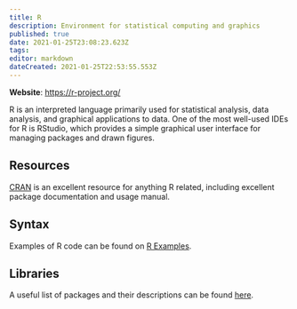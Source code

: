 ```yaml
---
title: R
description: Environment for statistical computing and graphics
published: true
date: 2021-01-25T23:08:23.623Z
tags: 
editor: markdown
dateCreated: 2021-01-25T22:53:55.553Z
---
```


**Website**: <https://r-project.org/>

R is an interpreted language primarily used for statistical analysis, data analysis, and graphical applications to data. One of the most well-used IDEs for R is RStudio, which provides a simple graphical user interface for managing packages and drawn figures.

## Resources

[CRAN](https://cran.r-project.org/) is an excellent resource for anything R related, including excellent package documentation and usage manual.

## Syntax

Examples of R code can be found on [R Examples](http://www.rexamples.com/).

## Libraries

A useful list of packages and their descriptions can be found [here](https://support.rstudio.com/hc/en-us/articles/201057987-Quick-list-of-useful-R-packages?mobile_site=true).
